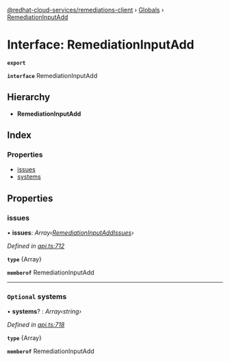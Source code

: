 [@redhat-cloud-services/remediations-client](../README.md) › [Globals](../globals.md) › [RemediationInputAdd](remediationinputadd.md)

# Interface: RemediationInputAdd

**`export`** 

**`interface`** RemediationInputAdd

## Hierarchy

* **RemediationInputAdd**

## Index

### Properties

* [issues](remediationinputadd.md#issues)
* [systems](remediationinputadd.md#optional-systems)

## Properties

###  issues

• **issues**: *Array‹[RemediationInputAddIssues](remediationinputaddissues.md)›*

*Defined in [api.ts:712](https://github.com/RedHatInsights/javascript-clients/blob/master/packages/remediations/api.ts#L712)*

**`type`** {Array<RemediationInputAddIssues>}

**`memberof`** RemediationInputAdd

___

### `Optional` systems

• **systems**? : *Array‹string›*

*Defined in [api.ts:718](https://github.com/RedHatInsights/javascript-clients/blob/master/packages/remediations/api.ts#L718)*

**`type`** {Array<string>}

**`memberof`** RemediationInputAdd
